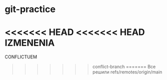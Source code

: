 # git-practice
<<<<<<< HEAD
<<<<<<< HEAD
IZMENENIA
=======
CONFLICTUEM
>>>>>>> conflict-branch
=======
Все решили
>>>>>>> refs/remotes/origin/main
